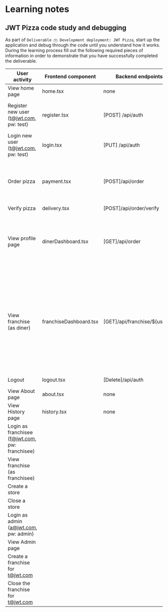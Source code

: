 # Learning notes

## JWT Pizza code study and debugging

As part of `Deliverable ⓵ Development deployment: JWT Pizza`, start up the application and debug through the code until you understand how it works. During the learning process fill out the following required pieces of information in order to demonstrate that you have successfully completed the deliverable.

| User activity                                       | Frontend component | Backend endpoints | Database SQL |
| --------------------------------------------------- | ------------------ | ----------------- | ------------ |
| View home page                                      | home.tsx           | none              | none         |
| Register new user<br/>(t@jwt.com, pw: test)         | register.tsx |  [POST] /api/auth   |  INSERT INTO user (name, email, password) VALUES (?, ?, ?) INSERT INTO userRole (userId, role, objectId) VALUES (?, ?, ?)            |
| Login new user<br/>(t@jwt.com, pw: test)            | login.tsx                   |   [PUT] /api/auth             |   INSERT INTO auth (token, userId) VALUES (?, ?) ON DUPLICATE KEY UPDATE token=token           |
| Order pizza                                         | payment.tsx                   |  [POST]/api/order                 |  INSERT INTO dinerOrder (dinerId, franchiseId, storeId, date) VALUES (?, ?, ?, now())  INSERT INTO orderItem (orderId, menuId, description, price) VALUES (?, ?, ?, ?)           |
| Verify pizza                                        | delivery.tsx                   | [POST]/api/order/verify                  |  none            |
| View profile page                                   | dinerDashboard.tsx                   |  [GET]/api/order                 | SELECT id, franchiseId, storeId, date FROM dinerOrder WHERE dinerId=? LIMIT ${offset},${config.db.listPerPage} SELECT id, menuId, description, price FROM orderItem WHERE orderId=?          |
| View franchise<br/>(as diner)                       | franchiseDashboard.tsx                   | [GET]/api/franchise/${user.id}                  | SELECT u.id, u.name, u.email FROM userRole AS ur JOIN user AS u ON u.id=ur.userId WHERE ur.objectId=? AND ur.role='franchisee' SELECT s.id, s.name, COALESCE(SUM(oi.price), 0) AS totalRevenue FROM dinerOrder AS do JOIN orderItem AS oi ON do.id=oi.orderId RIGHT JOIN store AS s ON s.id=do.storeId WHERE s.franchiseId=? GROUP BY s.id             |
| Logout                                              | logout.tsx                  | [Delete]/api/auth                  | DELETE FROM auth WHERE token=?             |
| View About page                                     | about.tsx                   |    none               | none             |
| View History page                                   | history.tsx                   |   none                |  none            |
| Login as franchisee<br/>(f@jwt.com, pw: franchisee) |                    |                   |              |
| View franchise<br/>(as franchisee)                  |                    |                   |              |
| Create a store                                      |                    |                   |              |
| Close a store                                       |                    |                   |              |
| Login as admin<br/>(a@jwt.com, pw: admin)           |                    |                   |              |
| View Admin page                                     |                    |                   |              |
| Create a franchise for t@jwt.com                    |                    |                   |              |
| Close the franchise for t@jwt.com                   |                    |                   |              |
